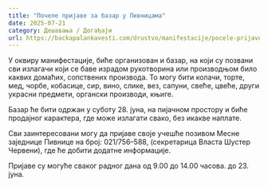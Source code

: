 ```yaml
---
title: "Почеле пријаве за базар у Пивницама"
date: 2025-07-21
category: Дешавања / Догађаји
url: https://backapalankavesti.com/drustvo/manifestacije/pocele-prijave-za-bazar-u-pivnicama/
---
```


У оквиру манифестације, биће организован и базар, на који су позвани сви излагачи који се баве израдом рукотворина или производњом било каквих домаћих, сопствених производа. То могу бити колачи, торте, мед, чорбе, кобасице, сир, вино, слике, вез, сапуни, свеће, цвеће, други украсни предмети, органски производи, књиге.

Базар ће бити одржан у суботу 28. јуна, на пијачном простору и биће продајног карактера, где може излагати свако, без икакве наплате.

Сви заинтересовани могу да пријаве своје учешће позивом Месне заједнице Пивнице на број: 021/756–588, (секретарица Власта Шустер Червени), где ће добити додатне информације.

Пријаве су могуће сваког радног дана од 9.00 до 14.00 часова. до 23. јуна.
